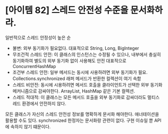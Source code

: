 # [아이템 82] 스레드 안전성 수준을 문서화하라.

일반적으로 스레드 안정성이 높은 순
- 불변: 외부 동기화가 필요없다. 대표적으로 String, Long, BigInteger
- 무조건적 스레드 안전: 이 클래스의 인스턴스는 수정될 수 있으나, 내부에서 충실히 동기화하여 별도의 외부 동기화 없이 사용해도 안전 대표적으로 ConcurrentHashMap
- 조건부 스레드 안전: 일부 메서드는 동시에 사용하려면 외부 동기화가 필요. Collections.synchronized 래퍼 메서드가 반환한 컬렉션이 여기 속함
- 스레드 비안전: 동시에 시용하려면 메서드 호출을 클라이언트가 선택한 외부 동기화 메커니즘으로 감싸야한다. ArrayList, HashMap 같은 기본 컬렉션.
- 스레드 적대적: 이 클래스는 모든 메서드 호출을 외부 동기화로 감싸더라도 멀티스레드 환경에서 안전하지 않다.

모든 클래스가 자신의 스레드 안전성 정보를 명확하게 문서화 해야한다. 애너테이션을 활용할 수도 있다. synchronized 한정자는 문서화랑 관련이 없다. 구현 이슈일 뿐 API에 속하지 않기 떄문이다.